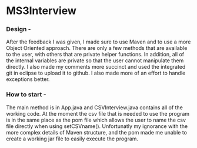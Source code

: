 # MS3Interview

 
### Design -
After the feedback I was given, I made sure to use Maven and to use a more Object Oriented approach. There are only a few methods that are available to the user, with others that are private helper functions. In addition, all of the internal variables are private so that the user cannot manipulate them directly. I also made my comments more succinct and used the integrated git in eclipse to upload it to github. I also made more of an effort to handle exceptions better.
### How to start - 
 The main method is in App.java and CSVInterview.java contains all of the working code. At the moment the csv file that is needed to use the program is in the same place as the pom file which allows the user to name the csv file directly when using setCSVname(). Unfortunatly my ignorance with the more complex details of Maven structure, and the pom made me unable to create a working jar file to easily execute the program. 

